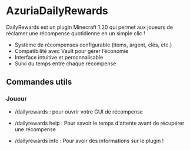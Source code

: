 # AzuriaDailyRewards 

DailyRewards est un plugin Minecraft 1.20 qui permet aux joueurs de réclamer une récompense quotidienne en un simple clic ! 

- Système de récompenses configurable (items, argent, clés, etc.)
- Compatibilité avec Vault pour gérer l’économie
- Interface intuitive et personnalisable
- Suivi du temps entre chaque récompense


## Commandes utils 

### Joueur

- /dailyrewards : pour ouvrir votre GUI de récompense

- /dailyrewards help : Pour savoir le temps d'attente avant de récupérer une récompense 

- /dailyrewards info : Pour avoir des informations sur le plugin !


